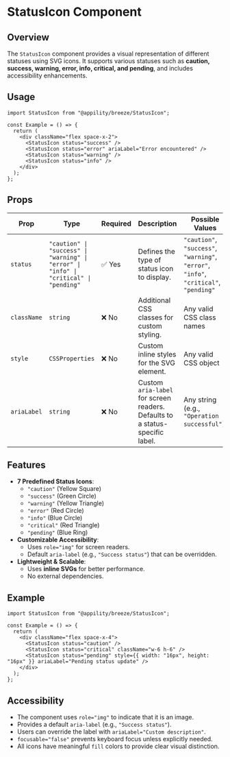 # StatusIcon Component

## Overview

The `StatusIcon` component provides a visual representation of different statuses using SVG icons. It supports various statuses such as **caution, success, warning, error, info, critical, and pending**, and includes accessibility enhancements.

## Usage

```tsx
import StatusIcon from "@appility/breeze/StatusIcon";

const Example = () => {
  return (
    <div className="flex space-x-2">
      <StatusIcon status="success" />
      <StatusIcon status="error" ariaLabel="Error encountered" />
      <StatusIcon status="warning" />
      <StatusIcon status="info" />
    </div>
  );
};
```

## Props

| Prop       | Type                                        | Required | Description                                            | Possible Values |
|------------|--------------------------------------------|----------|--------------------------------------------------------|----------------|
| `status`   | `"caution" \| "success" \| "warning" \| "error" \| "info" \| "critical" \| "pending"` | ✅ Yes   | Defines the type of status icon to display.            | `"caution"`, `"success"`, `"warning"`, `"error"`, `"info"`, `"critical"`, `"pending"` |
| `className` | `string`                                  | ❌ No    | Additional CSS classes for custom styling.             | Any valid CSS class names |
| `style`    | `CSSProperties`                           | ❌ No    | Custom inline styles for the SVG element.             | Any valid CSS object |
| `ariaLabel` | `string`                                 | ❌ No    | Custom `aria-label` for screen readers. Defaults to a status-specific label. | Any string (e.g., `"Operation successful"`). |

## Features

- **7 Predefined Status Icons**:
  - `"caution"` (Yellow Square)
  - `"success"` (Green Circle)
  - `"warning"` (Yellow Triangle)
  - `"error"` (Red Circle)
  - `"info"` (Blue Circle)
  - `"critical"` (Red Triangle)
  - `"pending"` (Blue Ring)
- **Customizable Accessibility**:
  - Uses `role="img"` for screen readers.
  - Default `aria-label` (e.g., `"Success status"`) that can be overridden.
- **Lightweight & Scalable**:
  - Uses **inline SVGs** for better performance.
  - No external dependencies.

## Example

```tsx
import StatusIcon from "@appility/breeze/StatusIcon";

const Example = () => {
  return (
    <div className="flex space-x-4">
      <StatusIcon status="caution" />
      <StatusIcon status="critical" className="w-6 h-6" />
      <StatusIcon status="pending" style={{ width: "16px", height: "16px" }} ariaLabel="Pending status update" />
    </div>
  );
};
```

## Accessibility

- The component uses `role="img"` to indicate that it is an image.
- Provides a default `aria-label` (e.g., `"Success status"`).
- Users can override the label with `ariaLabel="Custom description"`.
- `focusable="false"` prevents keyboard focus unless explicitly needed.
- All icons have meaningful `fill` colors to provide clear visual distinction.

